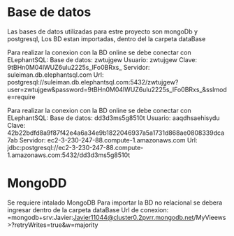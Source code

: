 
# Base de datos
Las bases de datos utilizadas para estre proyecto son mongoDb y postgresql, Los BD estan importadas, dentro del la carpeta dataBase

Para realizar la conexion con la BD online se debe conectar con ELephantSQL:
Base de datos: zwtujgew 
Usuario: zwtujgew 
Clave: 9tBHn0M04lWUZ6ulu2225s_IFo0BRxs_
Servidor: suleiman.db.elephantsql.com
Url: postgresql://suleiman.db.elephantsql.com:5432/zwtujgew?user=zwtujgew&password=9tBHn0M04lWUZ6ulu2225s_IFo0BRxs_&sslmode=require

Para realizar la conexion con la BD online se debe conectar con ELephantSQL:
Base de datos: dd3d3ms5g8510t
Usuario: aaqdhsaehisydu
Clave: 42b22bdfd8a9f87f42e4a6a34e9b1822046937a5a1731d868ae0808339dca7ab
Servidor: ec2-3-230-247-88.compute-1.amazonaws.com
Url: jdbc:postgresql://ec2-3-230-247-88.compute-1.amazonaws.com:5432/dd3d3ms5g8510t

# MongoDD
Se requiere intalado MongoDB Para importar la BD no relacional se debera ingresar dentro de la carpeta dataBase
Url de conexion: =mongodb+srv:Javier:Javier11044@cluster0.2pvrr.mongodb.net/MyVieews>?retryWrites=true&w=majority



